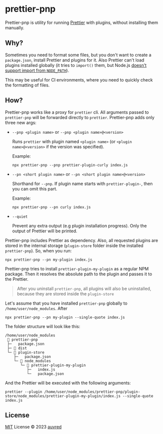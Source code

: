 # prettier-pnp

Prettier-pnp is utility for running [Prettier](https://github.com/prettier/prettier) with plugins, without installing them manually.

## Why?

Sometimes you need to format some files, but you don't want to create a `package.json`, install Prettier and plugins for it. Also Prettier can't load plugins installed globally (it tries to `import()` them, but Node.js [doesn't support import from `NODE_PATH`](https://nodejs.org/api/esm.html#esm_no_node_path)).

This may be useful for CI environments, where you need to quickly check the formatting of files.

## How?

Prettier-pnp works like a proxy for `prettier` cli. All arguments passed to `prettier-pnp` will be forwarded directly to `prettier`. Prettier-pnp adds only three new args:

- `--pnp <plugin name>` or `--pnp <plugin name>@<version>`

  Runs `prettier` with plugin named `<plugin name>` (or `<plugin name>@<version>` if the version was specified).

  Example:

  ```shell
  npx prettier-pnp --pnp prettier-plugin-curly index.js
  ```

- `--pn <short plugin name>` or `--pn <short plugin name>@<version>`

  Shorthand for `--pnp`. If plugin name starts with `prettier-plugin-`, then you can omit this part.

  Example:

  ```shell
  npx prettier-pnp --pn curly index.js
  ```

- `--quiet`

  Prevent any extra output (e.g plugin installation progress). Only the output of Prettier will be printed.

Prettier-pnp includes Prettier as dependency. Also, all requested plugins are stored in the internal storage (`plugin-store` folder inside the installed `prettier-pnp`). So, when you run:

```shell
npx prettier-pnp --pn my-plugin index.js
```

Prettier-pnp tries to install `prettier-plugin-my-plugin` as a regular NPM package. Then it resolves the absolute path to the plugin and passes it to the Prettier.

> After you uninstall `prettier-pnp`, all plugins will also be uninstalled, because they are stored inside the `plugin-store`

Let's assume that you have installed `prettier-pnp` globally to `/home/user/node_modules`. After

```shell
npx prettier-pnp --pn my-plugin --single-quote index.js
```

The folder structure will look like this:

```
/home/user/node_modules
 📂 prettier-pnp
 ├─   package.json
 ├─ 📁 dist
 └─ 📂 plugin-store
    ├─   package.json
    └─ 📂 node_modules
       └─ 📂 prettier-plugin-my-plugin
          ├─   index.js
          └─   package.json
```

And the Prettier will be executed with the following arguments:

```shell
prettier --plugin /home/user/node_modules/prettier-pnp/plugin-store/node_modules/prettier-plugin-my-plugin/index.js --single-quote index.js
```

## License

[MIT](./LICENSE) License © 2023 [auvred](https://github.com/auvred)
